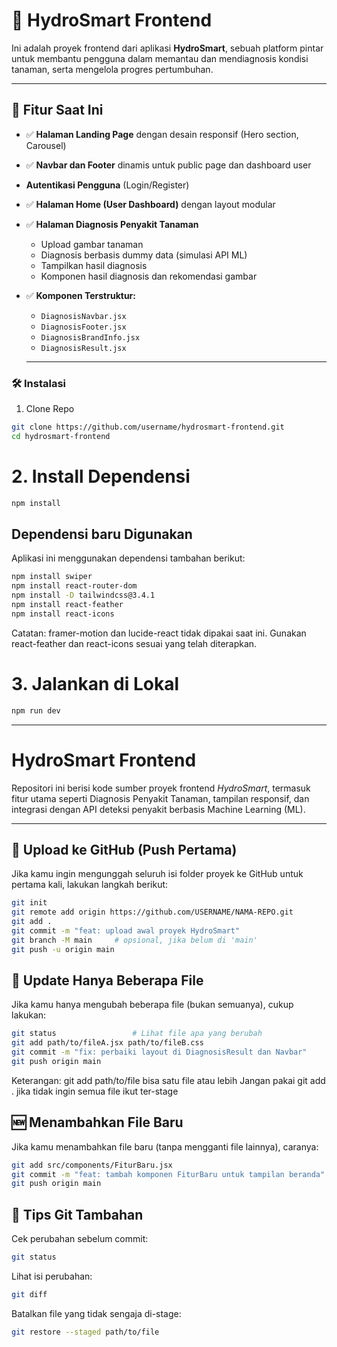 # 🌿 HydroSmart Frontend

Ini adalah proyek frontend dari aplikasi **HydroSmart**, sebuah platform pintar untuk membantu pengguna dalam memantau dan mendiagnosis kondisi tanaman, serta mengelola progres pertumbuhan.

---

## 🚀 Fitur Saat Ini

- ✅ **Halaman Landing Page** dengan desain responsif (Hero section, Carousel)
- ✅ **Navbar dan Footer** dinamis untuk public page dan dashboard user
-    **Autentikasi Pengguna** (Login/Register)
- ✅ **Halaman Home (User Dashboard)** dengan layout modular
- ✅ **Halaman Diagnosis Penyakit Tanaman**
  - Upload gambar tanaman
  - Diagnosis berbasis dummy data (simulasi API ML)
  - Tampilkan hasil diagnosis
  - Komponen hasil diagnosis dan rekomendasi gambar
- ✅ **Komponen Terstruktur:**
  - `DiagnosisNavbar.jsx`
  - `DiagnosisFooter.jsx`
  - `DiagnosisBrandInfo.jsx`
  - `DiagnosisResult.jsx`

  ---

### 🛠 Instalasi
1. Clone Repo
```bash
git clone https://github.com/username/hydrosmart-frontend.git
cd hydrosmart-frontend
```
# 2. Install Dependensi
```bash
npm install
```
## Dependensi baru Digunakan
Aplikasi ini menggunakan dependensi tambahan berikut:
``` bash
npm install swiper
npm install react-router-dom
npm install -D tailwindcss@3.4.1
npm install react-feather
npm install react-icons
```
Catatan: framer-motion dan lucide-react tidak dipakai saat ini. Gunakan react-feather dan react-icons sesuai yang telah diterapkan.
# 3. Jalankan di Lokal
```bash
npm run dev
```

---

# HydroSmart Frontend

Repositori ini berisi kode sumber proyek frontend *HydroSmart*, termasuk fitur utama seperti Diagnosis Penyakit Tanaman, tampilan responsif, dan integrasi dengan API deteksi penyakit berbasis Machine Learning (ML).

---

## 🔼 Upload ke GitHub (Push Pertama)

Jika kamu ingin mengunggah seluruh isi folder proyek ke GitHub untuk pertama kali, lakukan langkah berikut:

```bash
git init
git remote add origin https://github.com/USERNAME/NAMA-REPO.git
git add .
git commit -m "feat: upload awal proyek HydroSmart"
git branch -M main     # opsional, jika belum di 'main'
git push -u origin main
```
## 🔄 Update Hanya Beberapa File
Jika kamu hanya mengubah beberapa file (bukan semuanya), cukup lakukan:

```bash
git status                 # Lihat file apa yang berubah
git add path/to/fileA.jsx path/to/fileB.css
git commit -m "fix: perbaiki layout di DiagnosisResult dan Navbar"
git push origin main
```
Keterangan:
git add path/to/file bisa satu file atau lebih
Jangan pakai git add . jika tidak ingin semua file ikut ter-stage

## 🆕 Menambahkan File Baru
Jika kamu menambahkan file baru (tanpa mengganti file lainnya), caranya:

```bash
git add src/components/FiturBaru.jsx
git commit -m "feat: tambah komponen FiturBaru untuk tampilan beranda"
git push origin main
```

## 📌 Tips Git Tambahan
Cek perubahan sebelum commit:
```bash
git status
```

Lihat isi perubahan:
```bash
git diff
```

Batalkan file yang tidak sengaja di-stage:
```bash
git restore --staged path/to/file
```
